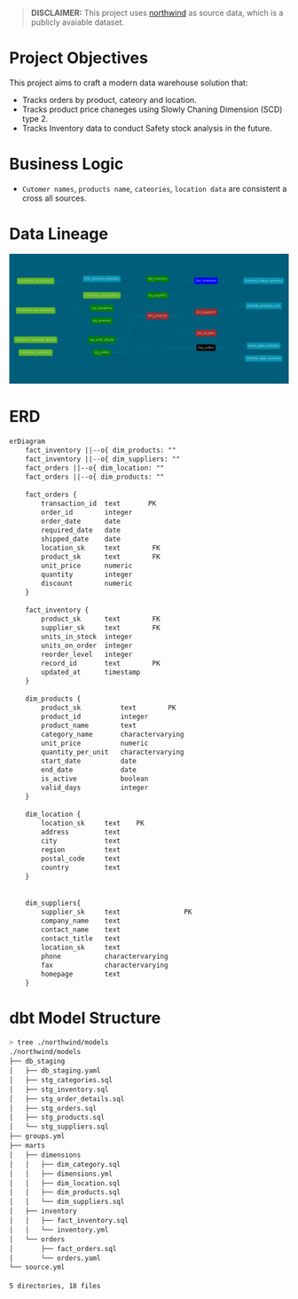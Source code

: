 > **DISCLAIMER:** This project uses [northwind](https://docs.yugabyte.com/preview/sample-data/northwind/) as source data, which is a publicly avaiable dataset.  
# Project Objectives
This project aims to craft a modern data warehouse solution that:
- Tracks orders by product, cateory and location.  
- Tracks product price chaneges using Slowly Chaning Dimension (SCD) type 2.
- Tracks Inventory data to conduct Safety stock analysis in the future.
# Business Logic
- `Cutomer names`, `products name`, `cateories`, `location data` are consistent a cross all sources.



# Data Lineage
![DAG](./readme_assets/dbt-dag.png)



# ERD
```mermaid
erDiagram
    fact_inventory ||--o{ dim_products: ""
    fact_inventory ||--o{ dim_suppliers: ""
    fact_orders ||--o{ dim_location: ""
    fact_orders ||--o{ dim_products: ""
    
    fact_orders {
        transaction_id	text       PK
        order_id	    integer     
        order_date	    date
        required_date	date
        shipped_date	date
        location_sk	    text        FK
        product_sk	    text        FK
        unit_price	    numeric
        quantity	    integer
        discount	    numeric
    }

    fact_inventory {
        product_sk	    text        FK
        supplier_sk	    text        FK
        units_in_stock	integer
        units_on_order	integer
        reorder_level	integer
        record_id	    text        PK
        updated_at	    timestamp
    }

    dim_products {
        product_sk	        text        PK
        product_id	        integer     
        product_name	    text
        category_name	    charactervarying
        unit_price	        numeric
        quantity_per_unit	charactervarying
        start_date	        date
        end_date	        date
        is_active	        boolean
        valid_days	        integer
    }

    dim_location {
        location_sk	    text    PK
        address	        text
        city	        text
        region	        text
        postal_code	    text
        country	        text
    }


    dim_suppliers{
        supplier_sk     text                PK
        company_name    text                
        contact_name    text                
        contact_title   text                
        location_sk     text                
        phone       	charactervarying                
        fax     	    charactervarying                
        homepage        text                
    }
```
# dbt Model Structure
``` bash
> tree ./northwind/models 
./northwind/models
├── db_staging
│   ├── db_staging.yaml
│   ├── stg_categories.sql
│   ├── stg_inventory.sql
│   ├── stg_order_details.sql
│   ├── stg_orders.sql
│   ├── stg_products.sql
│   └── stg_suppliers.sql
├── groups.yml
├── marts
│   ├── dimensions
│   │   ├── dim_category.sql
│   │   ├── dimensions.yml
│   │   ├── dim_location.sql
│   │   ├── dim_products.sql
│   │   └── dim_suppliers.sql
│   ├── inventory
│   │   ├── fact_inventory.sql
│   │   └── inventory.yml
│   └── orders
│       ├── fact_orders.sql
│       └── orders.yaml
└── source.yml

5 directories, 18 files
```
